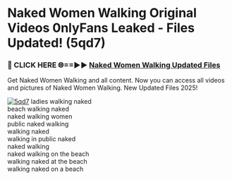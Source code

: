 # Naked Women Walking Original Videos 0nlyFans Leaked - Files Updated! (5qd7)

<h3>🔴 CLICK HERE 🌐==►► <a href="https://tinyurl.com/up5wt9bj" rel="nofollow">Naked Women Walking Updated Files</a></h3>

Get Naked Women Walking and all content. Now you can access all videos and pictures of Naked Women Walking. New Updated Files 2025!

[![5qd7](https://i.imgur.com/ABiUzMV.gif)](https://tinyurl.com/up5wt9bj)
ladies walking naked<br>
beach walking naked<br>
naked walking women<br>
public naked walking<br>
walking naked<br>
walking in public naked<br>
naked walking<br>
naked walking on the beach<br>
walking naked at the beach<br>
walking naked on a beach